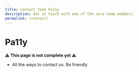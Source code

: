 ```yaml
---
title: Contact Team Pa11y
description: Get in touch with one of the core team members.
permalink: /contact/
---
```



Pa11y
=====

**:warning: This page is not complete yet :warning:**

  - All the ways to contact us. Be friendly
